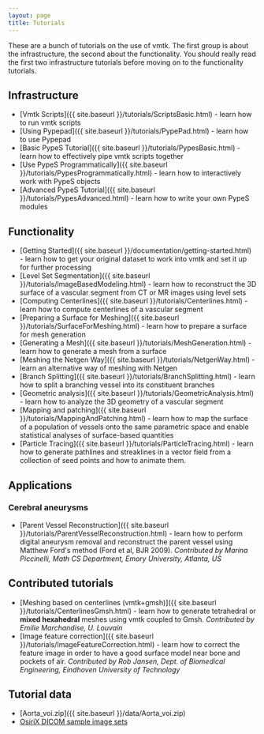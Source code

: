 ```yaml
---
layout: page
title: Tutorials
---
```


These are a bunch of tutorials on the use of vmtk. The first group is about the infrastructure, the second about the functionality. You should really read the first two infrastructure tutorials before moving on to the functionality tutorials.

## Infrastructure

- [Vmtk Scripts]({{ site.baseurl }}/tutorials/ScriptsBasic.html) - learn how to run vmtk scripts
- [Using Pypepad]({{ site.baseurl }}/tutorials/PypePad.html) - learn how to use Pypepad
- [Basic PypeS Tutorial]({{ site.baseurl }}/tutorials/PypesBasic.html) - learn how to effectively pipe vmtk scripts together
- [Use PypeS Programmatically]({{ site.baseurl }}/tutorials/PypesProgrammatically.html) - learn how to interactively work with PypeS objects
- [Advanced PypeS Tutorial]({{ site.baseurl }}/tutorials/PypesAdvanced.html) - learn how to write your own PypeS modules

## Functionality

- [Getting Started]({{ site.baseurl }}/documentation/getting-started.html) - learn how to get your original dataset to work into vmtk and set it up for further processing
- [Level Set Segmentation]({{ site.baseurl }}/tutorials/ImageBasedModeling.html) - learn how to reconstruct the 3D surface of a vascular segment from CT or MR images using level sets
- [Computing Centerlines]({{ site.baseurl }}/tutorials/Centerlines.html) - learn how to compute centerlines of a vascular segment
- [Preparing a Surface for Meshing]({{ site.baseurl }}/tutorials/SurfaceForMeshing.html) - learn how to prepare a surface for mesh generation
- [Generating a Mesh]({{ site.baseurl }}/tutorials/MeshGeneration.html) - learn how to generate a mesh from a surface
- [Meshing the Netgen Way]({{ site.baseurl }}/tutorials/NetgenWay.html) - learn an alternative way of meshing with Netgen
- [Branch Splitting]({{ site.baseurl }}/tutorials/BranchSplitting.html) - learn how to split a branching vessel into its constituent branches
- [Geometric analysis]({{ site.baseurl }}/tutorials/GeometricAnalysis.html) - learn how to analyze the 3D geometry of a vascular segment
- [Mapping and patching]({{ site.baseurl }}/tutorials/MappingAndPatching.html) - learn how to map the surface of a population of vessels onto the same parametric space and enable statistical analyses of surface-based quantities
- [Particle Tracing]({{ site.baseurl }}/tutorials/ParticleTracing.html) - learn how to generate pathlines and streaklines in a vector field from a collection of seed points and how to animate them. 

## Applications

### Cerebral aneurysms

- [Parent Vessel Reconstruction]({{ site.baseurl }}/tutorials/ParentVesselReconstruction.html) - learn how to perform digital aneurysm removal and reconstruct the parent vessel using Matthew Ford's method (Ford et al, BJR 2009). *Contributed by Marina Piccinelli, Math CS Department, Emory University, Atlanta, US*

## Contributed tutorials

- [Meshing based on centerlines (vmtk+gmsh)]({{ site.baseurl }}/tutorials/CenterlinesGmsh.html) - learn how to generate tetrahedral or **mixed hexahedral** meshes using vmtk coupled to Gmsh. *Contributed by Emilie Marchandise, U. Louvain*
- [Image feature correction]({{ site.baseurl }}/tutorials/ImageFeatureCorrection.html) - learn how to correct the feature image in order to have a good surface model near bone and pockets of air. *Contributed by Rob Jansen, Dept. of Biomedical Engineering, Eindhoven University of Technology*

## Tutorial data

- [Aorta_voi.zip]({{ site.baseurl }}/data/Aorta_voi.zip)
- [OsiriX DICOM sample image sets](http://www.osirix-viewer.com/datasets/)
